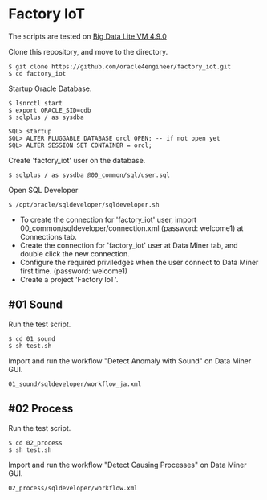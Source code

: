# Factory IoT

The scripts are tested on [Big Data Lite VM 4.9.0](http://www.oracle.com/technetwork/database/bigdata-appliance/oracle-bigdatalite-2104726.html)

Clone this repository, and move to the directory.

    $ git clone https://github.com/oracle4engineer/factory_iot.git
    $ cd factory_iot

Startup Oracle Database.

    $ lsnrctl start
    $ export ORACLE_SID=cdb
    $ sqlplus / as sysdba

    SQL> startup
    SQL> ALTER PLUGGABLE DATABASE orcl OPEN; -- if not open yet
    SQL> ALTER SESSION SET CONTAINER = orcl;

Create 'factory_iot' user on the database.

    $ sqlplus / as sysdba @00_common/sql/user.sql

Open SQL Developer

    $ /opt/oracle/sqldeveloper/sqldeveloper.sh

* To create the connection for 'factory_iot' user, import 00_common/sqldeveloper/connection.xml (password: welcome1) at Connections tab.
* Create the connection for 'factory_iot' user at Data Miner tab, and double click the new connection.
* Configure the required priviledges when the user connect to Data Miner first time. (password: welcome1)
* Create a project 'Factory IoT'.

## #01 Sound

Run the test script.

    $ cd 01_sound
    $ sh test.sh

Import and run the workflow "Detect Anomaly with Sound" on Data Miner GUI.

    01_sound/sqldeveloper/workflow_ja.xml

## #02 Process

Run the test script.

    $ cd 02_process
    $ sh test.sh

Import and run the workflow "Detect Causing Processes" on Data Miner GUI.

    02_process/sqldeveloper/workflow.xml
